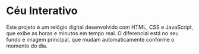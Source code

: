 # Céu Interativo
Este projeto é um relógio digital desenvolvido com HTML, CSS e JavaScript, que exibe as horas e minutos em tempo real. O diferencial está no seu fundo e imagem principal, que mudam automaticamente conforme o momento do dia.
